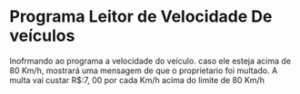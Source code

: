 # Programa Leitor de Velocidade De veículos
 Inofrmando ao programa a velocidade do veículo. caso ele esteja acima de 80 Km/h, mostrará uma mensagem de que o propríetario foi multado. A multa vai custar R$:7, 00 por cada Km/h acima do limite de 80 Km/h
